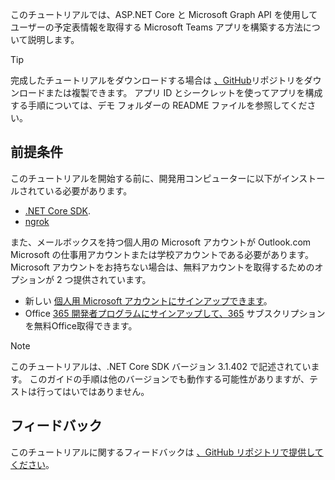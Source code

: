 <!-- markdownlint-disable MD002 MD041 -->

このチュートリアルでは、ASP.NET Core と Microsoft Graph API を使用してユーザーの予定表情報を取得する Microsoft Teams アプリを構築する方法について説明します。

> [!TIP]
> 完成したチュートリアルをダウンロードする場合は [、GitHub](https://github.com/microsoftgraph/msgraph-training-teamsapp-dotnet)リポジトリをダウンロードまたは複製できます。 アプリ ID とシークレットを使ってアプリを構成する手順については、デモ フォルダーの README ファイルを参照してください。

## <a name="prerequisites"></a>前提条件

このチュートリアルを開始する前に、開発用コンピューターに以下がインストールされている必要があります。

- [.NET Core SDK](https://dotnet.microsoft.com/download).
- [ngrok](https://ngrok.com/)

また、メールボックスを持つ個人用の Microsoft アカウントが Outlook.com Microsoft の仕事用アカウントまたは学校アカウントである必要があります。 Microsoft アカウントをお持ちない場合は、無料アカウントを取得するためのオプションが 2 つ提供されています。

- 新しい [個人用 Microsoft アカウントにサインアップできます](https://signup.live.com/signup?wa=wsignin1.0&rpsnv=12&ct=1454618383&rver=6.4.6456.0&wp=MBI_SSL_SHARED&wreply=https://mail.live.com/default.aspx&id=64855&cbcxt=mai&bk=1454618383&uiflavor=web&uaid=b213a65b4fdc484382b6622b3ecaa547&mkt=E-US&lc=1033&lic=1)。
- Office [365 開発者プログラムにサインアップして、365](https://developer.microsoft.com/office/dev-program) サブスクリプションを無料Office取得できます。

> [!NOTE]
> このチュートリアルは、.NET Core SDK バージョン 3.1.402 で記述されています。 このガイドの手順は他のバージョンでも動作する可能性がありますが、テストは行ってはいではありません。

## <a name="feedback"></a>フィードバック

このチュートリアルに関するフィードバックは [、GitHub リポジトリで提供してください](https://github.com/microsoftgraph/msgraph-training-teamsapp-dotnet)。
